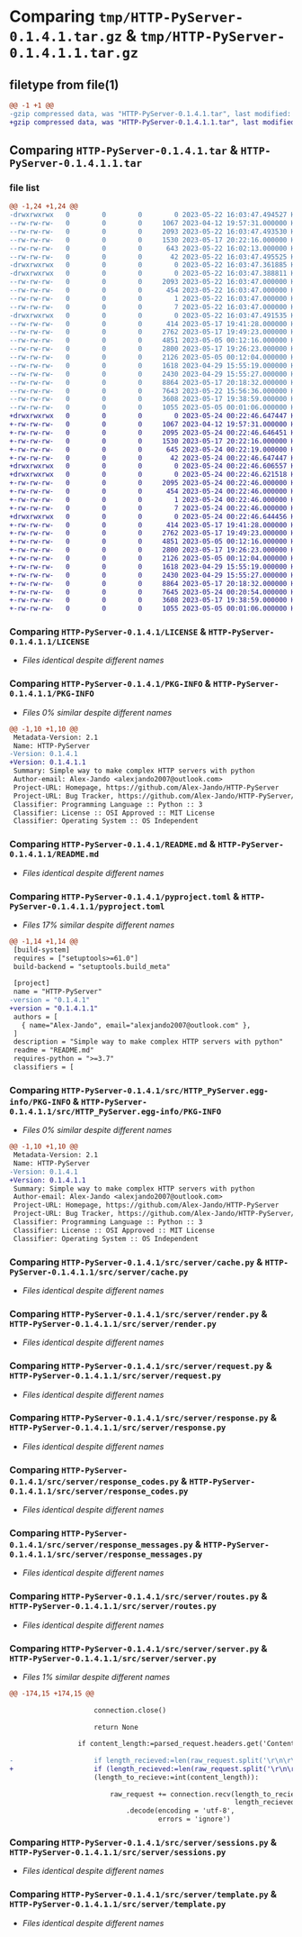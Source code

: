 # Comparing `tmp/HTTP-PyServer-0.1.4.1.tar.gz` & `tmp/HTTP-PyServer-0.1.4.1.1.tar.gz`

## filetype from file(1)

```diff
@@ -1 +1 @@
-gzip compressed data, was "HTTP-PyServer-0.1.4.1.tar", last modified: Mon May 22 16:03:47 2023, max compression
+gzip compressed data, was "HTTP-PyServer-0.1.4.1.1.tar", last modified: Wed May 24 00:22:46 2023, max compression
```

## Comparing `HTTP-PyServer-0.1.4.1.tar` & `HTTP-PyServer-0.1.4.1.1.tar`

### file list

```diff
@@ -1,24 +1,24 @@
-drwxrwxrwx   0        0        0        0 2023-05-22 16:03:47.494527 HTTP-PyServer-0.1.4.1/
--rw-rw-rw-   0        0        0     1067 2023-04-12 19:57:31.000000 HTTP-PyServer-0.1.4.1/LICENSE
--rw-rw-rw-   0        0        0     2093 2023-05-22 16:03:47.493530 HTTP-PyServer-0.1.4.1/PKG-INFO
--rw-rw-rw-   0        0        0     1530 2023-05-17 20:22:16.000000 HTTP-PyServer-0.1.4.1/README.md
--rw-rw-rw-   0        0        0      643 2023-05-22 16:02:13.000000 HTTP-PyServer-0.1.4.1/pyproject.toml
--rw-rw-rw-   0        0        0       42 2023-05-22 16:03:47.495525 HTTP-PyServer-0.1.4.1/setup.cfg
-drwxrwxrwx   0        0        0        0 2023-05-22 16:03:47.361885 HTTP-PyServer-0.1.4.1/src/
-drwxrwxrwx   0        0        0        0 2023-05-22 16:03:47.388811 HTTP-PyServer-0.1.4.1/src/HTTP_PyServer.egg-info/
--rw-rw-rw-   0        0        0     2093 2023-05-22 16:03:47.000000 HTTP-PyServer-0.1.4.1/src/HTTP_PyServer.egg-info/PKG-INFO
--rw-rw-rw-   0        0        0      454 2023-05-22 16:03:47.000000 HTTP-PyServer-0.1.4.1/src/HTTP_PyServer.egg-info/SOURCES.txt
--rw-rw-rw-   0        0        0        1 2023-05-22 16:03:47.000000 HTTP-PyServer-0.1.4.1/src/HTTP_PyServer.egg-info/dependency_links.txt
--rw-rw-rw-   0        0        0        7 2023-05-22 16:03:47.000000 HTTP-PyServer-0.1.4.1/src/HTTP_PyServer.egg-info/top_level.txt
-drwxrwxrwx   0        0        0        0 2023-05-22 16:03:47.491535 HTTP-PyServer-0.1.4.1/src/server/
--rw-rw-rw-   0        0        0      414 2023-05-17 19:41:28.000000 HTTP-PyServer-0.1.4.1/src/server/__init__.py
--rw-rw-rw-   0        0        0     2762 2023-05-17 19:49:23.000000 HTTP-PyServer-0.1.4.1/src/server/cache.py
--rw-rw-rw-   0        0        0     4851 2023-05-05 00:12:16.000000 HTTP-PyServer-0.1.4.1/src/server/render.py
--rw-rw-rw-   0        0        0     2800 2023-05-17 19:26:23.000000 HTTP-PyServer-0.1.4.1/src/server/request.py
--rw-rw-rw-   0        0        0     2126 2023-05-05 00:12:04.000000 HTTP-PyServer-0.1.4.1/src/server/response.py
--rw-rw-rw-   0        0        0     1618 2023-04-29 15:55:19.000000 HTTP-PyServer-0.1.4.1/src/server/response_codes.py
--rw-rw-rw-   0        0        0     2430 2023-04-29 15:55:27.000000 HTTP-PyServer-0.1.4.1/src/server/response_messages.py
--rw-rw-rw-   0        0        0     8864 2023-05-17 20:18:32.000000 HTTP-PyServer-0.1.4.1/src/server/routes.py
--rw-rw-rw-   0        0        0     7643 2023-05-22 15:56:36.000000 HTTP-PyServer-0.1.4.1/src/server/server.py
--rw-rw-rw-   0        0        0     3608 2023-05-17 19:38:59.000000 HTTP-PyServer-0.1.4.1/src/server/sessions.py
--rw-rw-rw-   0        0        0     1055 2023-05-05 00:01:06.000000 HTTP-PyServer-0.1.4.1/src/server/template.py
+drwxrwxrwx   0        0        0        0 2023-05-24 00:22:46.647447 HTTP-PyServer-0.1.4.1.1/
+-rw-rw-rw-   0        0        0     1067 2023-04-12 19:57:31.000000 HTTP-PyServer-0.1.4.1.1/LICENSE
+-rw-rw-rw-   0        0        0     2095 2023-05-24 00:22:46.646451 HTTP-PyServer-0.1.4.1.1/PKG-INFO
+-rw-rw-rw-   0        0        0     1530 2023-05-17 20:22:16.000000 HTTP-PyServer-0.1.4.1.1/README.md
+-rw-rw-rw-   0        0        0      645 2023-05-24 00:22:19.000000 HTTP-PyServer-0.1.4.1.1/pyproject.toml
+-rw-rw-rw-   0        0        0       42 2023-05-24 00:22:46.647447 HTTP-PyServer-0.1.4.1.1/setup.cfg
+drwxrwxrwx   0        0        0        0 2023-05-24 00:22:46.606557 HTTP-PyServer-0.1.4.1.1/src/
+drwxrwxrwx   0        0        0        0 2023-05-24 00:22:46.621518 HTTP-PyServer-0.1.4.1.1/src/HTTP_PyServer.egg-info/
+-rw-rw-rw-   0        0        0     2095 2023-05-24 00:22:46.000000 HTTP-PyServer-0.1.4.1.1/src/HTTP_PyServer.egg-info/PKG-INFO
+-rw-rw-rw-   0        0        0      454 2023-05-24 00:22:46.000000 HTTP-PyServer-0.1.4.1.1/src/HTTP_PyServer.egg-info/SOURCES.txt
+-rw-rw-rw-   0        0        0        1 2023-05-24 00:22:46.000000 HTTP-PyServer-0.1.4.1.1/src/HTTP_PyServer.egg-info/dependency_links.txt
+-rw-rw-rw-   0        0        0        7 2023-05-24 00:22:46.000000 HTTP-PyServer-0.1.4.1.1/src/HTTP_PyServer.egg-info/top_level.txt
+drwxrwxrwx   0        0        0        0 2023-05-24 00:22:46.644456 HTTP-PyServer-0.1.4.1.1/src/server/
+-rw-rw-rw-   0        0        0      414 2023-05-17 19:41:28.000000 HTTP-PyServer-0.1.4.1.1/src/server/__init__.py
+-rw-rw-rw-   0        0        0     2762 2023-05-17 19:49:23.000000 HTTP-PyServer-0.1.4.1.1/src/server/cache.py
+-rw-rw-rw-   0        0        0     4851 2023-05-05 00:12:16.000000 HTTP-PyServer-0.1.4.1.1/src/server/render.py
+-rw-rw-rw-   0        0        0     2800 2023-05-17 19:26:23.000000 HTTP-PyServer-0.1.4.1.1/src/server/request.py
+-rw-rw-rw-   0        0        0     2126 2023-05-05 00:12:04.000000 HTTP-PyServer-0.1.4.1.1/src/server/response.py
+-rw-rw-rw-   0        0        0     1618 2023-04-29 15:55:19.000000 HTTP-PyServer-0.1.4.1.1/src/server/response_codes.py
+-rw-rw-rw-   0        0        0     2430 2023-04-29 15:55:27.000000 HTTP-PyServer-0.1.4.1.1/src/server/response_messages.py
+-rw-rw-rw-   0        0        0     8864 2023-05-17 20:18:32.000000 HTTP-PyServer-0.1.4.1.1/src/server/routes.py
+-rw-rw-rw-   0        0        0     7645 2023-05-24 00:20:54.000000 HTTP-PyServer-0.1.4.1.1/src/server/server.py
+-rw-rw-rw-   0        0        0     3608 2023-05-17 19:38:59.000000 HTTP-PyServer-0.1.4.1.1/src/server/sessions.py
+-rw-rw-rw-   0        0        0     1055 2023-05-05 00:01:06.000000 HTTP-PyServer-0.1.4.1.1/src/server/template.py
```

### Comparing `HTTP-PyServer-0.1.4.1/LICENSE` & `HTTP-PyServer-0.1.4.1.1/LICENSE`

 * *Files identical despite different names*

### Comparing `HTTP-PyServer-0.1.4.1/PKG-INFO` & `HTTP-PyServer-0.1.4.1.1/PKG-INFO`

 * *Files 0% similar despite different names*

```diff
@@ -1,10 +1,10 @@
 Metadata-Version: 2.1
 Name: HTTP-PyServer
-Version: 0.1.4.1
+Version: 0.1.4.1.1
 Summary: Simple way to make complex HTTP servers with python
 Author-email: Alex-Jando <alexjando2007@outlook.com>
 Project-URL: Homepage, https://github.com/Alex-Jando/HTTP-PyServer
 Project-URL: Bug Tracker, https://github.com/Alex-Jando/HTTP-PyServer/issues
 Classifier: Programming Language :: Python :: 3
 Classifier: License :: OSI Approved :: MIT License
 Classifier: Operating System :: OS Independent
```

### Comparing `HTTP-PyServer-0.1.4.1/README.md` & `HTTP-PyServer-0.1.4.1.1/README.md`

 * *Files identical despite different names*

### Comparing `HTTP-PyServer-0.1.4.1/pyproject.toml` & `HTTP-PyServer-0.1.4.1.1/pyproject.toml`

 * *Files 17% similar despite different names*

```diff
@@ -1,14 +1,14 @@
 [build-system]
 requires = ["setuptools>=61.0"]
 build-backend = "setuptools.build_meta"
 
 [project]
 name = "HTTP-PyServer"
-version = "0.1.4.1"
+version = "0.1.4.1.1"
 authors = [
   { name="Alex-Jando", email="alexjando2007@outlook.com" },
 ]
 description = "Simple way to make complex HTTP servers with python"
 readme = "README.md"
 requires-python = ">=3.7"
 classifiers = [
```

### Comparing `HTTP-PyServer-0.1.4.1/src/HTTP_PyServer.egg-info/PKG-INFO` & `HTTP-PyServer-0.1.4.1.1/src/HTTP_PyServer.egg-info/PKG-INFO`

 * *Files 0% similar despite different names*

```diff
@@ -1,10 +1,10 @@
 Metadata-Version: 2.1
 Name: HTTP-PyServer
-Version: 0.1.4.1
+Version: 0.1.4.1.1
 Summary: Simple way to make complex HTTP servers with python
 Author-email: Alex-Jando <alexjando2007@outlook.com>
 Project-URL: Homepage, https://github.com/Alex-Jando/HTTP-PyServer
 Project-URL: Bug Tracker, https://github.com/Alex-Jando/HTTP-PyServer/issues
 Classifier: Programming Language :: Python :: 3
 Classifier: License :: OSI Approved :: MIT License
 Classifier: Operating System :: OS Independent
```

### Comparing `HTTP-PyServer-0.1.4.1/src/server/cache.py` & `HTTP-PyServer-0.1.4.1.1/src/server/cache.py`

 * *Files identical despite different names*

### Comparing `HTTP-PyServer-0.1.4.1/src/server/render.py` & `HTTP-PyServer-0.1.4.1.1/src/server/render.py`

 * *Files identical despite different names*

### Comparing `HTTP-PyServer-0.1.4.1/src/server/request.py` & `HTTP-PyServer-0.1.4.1.1/src/server/request.py`

 * *Files identical despite different names*

### Comparing `HTTP-PyServer-0.1.4.1/src/server/response.py` & `HTTP-PyServer-0.1.4.1.1/src/server/response.py`

 * *Files identical despite different names*

### Comparing `HTTP-PyServer-0.1.4.1/src/server/response_codes.py` & `HTTP-PyServer-0.1.4.1.1/src/server/response_codes.py`

 * *Files identical despite different names*

### Comparing `HTTP-PyServer-0.1.4.1/src/server/response_messages.py` & `HTTP-PyServer-0.1.4.1.1/src/server/response_messages.py`

 * *Files identical despite different names*

### Comparing `HTTP-PyServer-0.1.4.1/src/server/routes.py` & `HTTP-PyServer-0.1.4.1.1/src/server/routes.py`

 * *Files identical despite different names*

### Comparing `HTTP-PyServer-0.1.4.1/src/server/server.py` & `HTTP-PyServer-0.1.4.1.1/src/server/server.py`

 * *Files 1% similar despite different names*

```diff
@@ -174,15 +174,15 @@
 
                     connection.close()
 
                     return None
 
                 if content_length:=parsed_request.headers.get('Content-Length'):
 
-                    if length_recieved:=len(raw_request.split('\r\n\r\n')[1]) < \
+                    if (length_recieved:=len(raw_request.split('\r\n\r\n')[1])) < \
                     (length_to_recieve:=int(content_length)):
 
                         raw_request += connection.recv(length_to_recieve - \
                                                        length_recieved)\
                             .decode(encoding = 'utf-8',
                                     errors = 'ignore')
```

### Comparing `HTTP-PyServer-0.1.4.1/src/server/sessions.py` & `HTTP-PyServer-0.1.4.1.1/src/server/sessions.py`

 * *Files identical despite different names*

### Comparing `HTTP-PyServer-0.1.4.1/src/server/template.py` & `HTTP-PyServer-0.1.4.1.1/src/server/template.py`

 * *Files identical despite different names*

